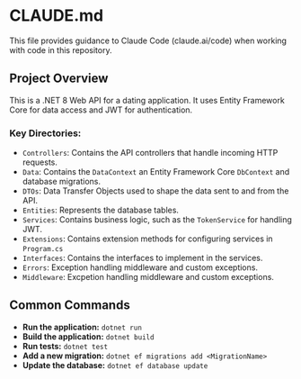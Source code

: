 # CLAUDE.md

This file provides guidance to Claude Code (claude.ai/code) when working with code in this repository.

## Project Overview

This is a .NET 8 Web API for a dating application. It uses Entity Framework Core for data access and JWT for authentication.

### Key Directories:

*   `Controllers`: Contains the API controllers that handle incoming HTTP requests.
*   `Data`: Contains the `DataContext` an Entity Framework Core `DbContext` and database migrations.
*   `DTOs`: Data Transfer Objects used to shape the data sent to and from the API.
*   `Entities`: Represents the database tables.
*   `Services`: Contains business logic, such as the `TokenService` for handling JWT.
*   `Extensions`: Contains extension methods for configuring services in `Program.cs`
*   `Interfaces`: Contains the interfaces to implement in the services. 
*   `Errors`: Exception handling middleware and custom exceptions. 
*   `Middleware`: Excpetion handling middleware and custom exceptions. 

## Common Commands

*   **Run the application:** `dotnet run`
*   **Build the application:** `dotnet build`
*   **Run tests:** `dotnet test`
*   **Add a new migration:** `dotnet ef migrations add <MigrationName>`
*   **Update the database:** `dotnet ef database update`
